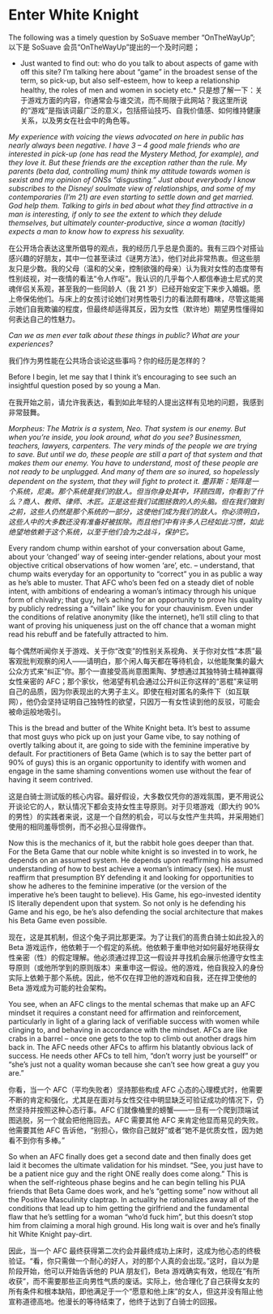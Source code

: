 # Enter White Knight

The following was a timely question by SoSuave member “OnTheWayUp”;
以下是 SoSuave 会员“OnTheWayUp”提出的一个及时问题；

* Just wanted to find out: who do you talk to about aspects of game with off this site? I’m talking here about “game” in the broadest sense of the term, so pick-up, but also self-esteem, how to keep a relationship healthy, the roles of men and women in society etc.*
只是想了解一下：关于游戏方面的内容，你通常会与谁交流，而不局限于此网站？我这里所说的“游戏”是指该词最广泛的意义，包括搭讪技巧、自我价值感、如何维持健康关系，以及男女在社会中的角色等。

*My experience with voicing the views advocated on here in public has nearly always been negative. I have 3 – 4 good male friends who are interested in pick-up (one has read the Mystery Method, for example), and they love it. But these friends are the exception rather than the rule. My parents (beta dad, controlling mum) think my attitude towards women is sexist and my opinion of ONSs “disgusting.” Just about everybody I know subscribes to the Disney/ soulmate view of relationships, and some of my contemporaries (I’m 21) are even starting to settle down and get married. God help them. Talking to girls in bed about what they find attractive in a man is interesting, if only to see the extent to which they delude themselves, but ultimately counter-productive, since a woman (tacitly) expects a man to know how to express his sexuality.*

在公开场合表达这里所倡导的观点，我的经历几乎总是负面的。我有三四个对搭讪感兴趣的好朋友，其中一位甚至读过《谜男方法》，他们对此非常热衷。但这些朋友只是少数。我的父母（温和的父亲，控制欲强的母亲）认为我对女性的态度带有性别歧视，对一夜情的看法“令人作呕”。我认识的几乎每个人都信奉迪士尼式的灵魂伴侣关系观，甚至我的一些同龄人（我 21 岁）已经开始安定下来步入婚姻。愿上帝保佑他们。与床上的女孩讨论她们对男性吸引力的看法颇有趣味，尽管这能揭示她们自我欺骗的程度，但最终却适得其反，因为女性（默许地）期望男性懂得如何表达自己的性魅力。

*Can we as men ever talk about these things in public? What are your experiences?*

我们作为男性能在公共场合谈论这些事吗？你的经历是怎样的？

Before I begin, let me say that I think it’s encouraging to see such an insightful question posed by so young a Man.

在我开始之前，请允许我表达，看到如此年轻的人提出这样有见地的问题，我感到非常鼓舞。

*Morpheus: The Matrix is a system, Neo. That system is our enemy. But when you’re inside, you look around, what do you see? Businessmen, teachers, lawyers, carpenters. The very minds of the people we are trying to save. But until we do, these people are still a part of that system and that makes them our enemy. You have to understand, most of these people are not ready to be unplugged. And many of them are so inured, so hopelessly dependent on the system, that they will fight to protect it.*
*墨菲斯：矩阵是一个系统，尼奥。那个系统是我们的敌人。但当你身处其中，环顾四周，你看到了什么？商人、教师、律师、木匠。正是这些我们试图拯救的人的头脑。但在我们做到之前，这些人仍然是那个系统的一部分，这使他们成为我们的敌人。你必须明白，这些人中的大多数还没有准备好被拔除。而且他们中有许多人已经如此习惯，如此绝望地依赖于这个系统，以至于他们会为之战斗，保护它。*

Every random chump within earshot of your conversation about Game, about your ‘changed’ way of seeing inter-gender relations, about your most objective critical observations of how women ‘are’, etc. – understand, that chump waits everyday for an opportunity to “correct” you in as public a way as he’s able to muster. That AFC who’s been fed on a steady diet of noble intent, with ambitions of endearing a woman’s intimacy through his unique form of chivalry; that guy, he’s aching for an opportunity to prove his quality by publicly redressing a “villain” like you for your chauvinism. Even under the conditions of relative anonymity (like the internet), he’ll still cling to that want of proving his uniqueness just on the off chance that a woman might read his rebuff and be fatefully attracted to him.

每个偶然听闻你关于游戏、关于你“改变”的性别关系视角、关于你对女性“本质”最客观批判观察的闲人——请明白，那个闲人每天都在等待机会，以他能聚集的最大公众方式来“纠正”你。那个一直接受高尚意图熏陶、梦想通过其独特骑士精神赢得女性亲密的 AFC；那个家伙，他渴望有机会通过公开纠正你这样的“恶棍”来证明自己的品质，因为你表现出的大男子主义。即使在相对匿名的条件下（如互联网），他仍会坚持证明自己独特性的欲望，只因万一有女性读到他的反驳，可能会被命运般地吸引。

This is the bread and butter of the White Knight beta. It’s best to assume that most guys who pick up on just your Game vibe, to say nothing of overtly talking about it, are going to side with the feminine imperative by default. For practitioners of Beta Game (which is to say the better part of 90% of guys) this is an organic opportunity to identify with women and engage in the same shaming conventions women use without the fear of having it seem contrived.

这是白骑士测试版的核心内容。最好假设，大多数仅凭你的游戏氛围，更不用说公开谈论它的人，默认情况下都会支持女性主导原则。对于贝塔游戏（即大约 90%的男性）的实践者来说，这是一个自然的机会，可以与女性产生共鸣，并采用她们使用的相同羞辱惯例，而不必担心显得做作。

Now this is the mechanics of it, but the rabbit hole goes deeper than that. For the Beta Game that our noble white knight is so invested in to work, he depends on an assumed system. He depends upon reaffirming his assumed understanding of how to best achieve a woman’s intimacy (sex). He must reaffirm that presumption BY defending it and looking for opportunities to show he adheres to the feminine imperative (or the version of the imperative he’s been taught to believe). His Game, his ego-invested identity IS literally dependent upon that system. So not only is he defending his Game and his ego, be he’s also defending the social architecture that makes his Beta Game even possible.

现在，这是其机制，但这个兔子洞比那更深。为了让我们的高贵白骑士如此投入的 Beta 游戏运作，他依赖于一个假定的系统。他依赖于重申他对如何最好地获得女性亲密（性）的假定理解。他必须通过捍卫这一假设并寻找机会展示他遵守女性主导原则（或他所学到的原则版本）来重申这一假设。他的游戏，他自我投入的身份实际上依赖于那个系统。因此，他不仅在捍卫他的游戏和自我，还在捍卫使他的 Beta 游戏成为可能的社会架构。

You see, when an AFC clings to the mental schemas that make up an AFC mindset it requires a constant need for affirmation and reinforcement, particularly in light of a glaring lack of verifiable success with women while clinging to, and behaving in accordance with the mindset. AFCs are like crabs in a barrel – once one gets to the top to climb out another drags him back in. The AFC needs other AFCs to affirm his blatantly obvious lack of success. He needs other AFCs to tell him, “don’t worry just be yourself” or “she’s just not a quality woman because she can’t see how great a guy you are.”

你看，当一个 AFC（平均失败者）坚持那些构成 AFC 心态的心理模式时，他需要不断的肯定和强化，尤其是在面对与女性交往中明显缺乏可验证成功的情况下，仍然坚持并按照这种心态行事。AFC 们就像桶里的螃蟹——一旦有一个爬到顶端试图逃脱，另一个就会把他拖回去。AFC 需要其他 AFC 来肯定他显而易见的失败。他需要其他 AFC 告诉他，“别担心，做你自己就好”或者“她不是优质女性，因为她看不到你有多棒。”

So when an AFC finally does get a second date and then finally does get laid it becomes the ultimate validation for his mindset. “See, you just have to be a patient nice guy and the right ONE really does come along.” This is when the self-righteous phase begins and he can begin telling his PUA friends that Beta Game does work, and he’s “getting some” now without all the Positive Masculinity claptrap. In actuality he rationalizes away all of the conditions that lead up to him getting the girlfriend and the fundamental flaw that he’s settling for a woman “who’d fuck him”, but this doesn’t stop him from claiming a moral high ground. His long wait is over and he’s finally hit White Knight pay-dirt.

因此，当一个 AFC 最终获得第二次约会并最终成功上床时，这成为他心态的终极验证。“看，你只需做一个耐心的好人，对的那个人真的会出现。”这时，自以为是阶段开始，他可以开始告诉他的 PUA 朋友们，Beta 游戏确实有效，他现在“有所收获”，而不需要那些正向男性气质的废话。实际上，他合理化了自己获得女友的所有条件和根本缺陷，即他满足于一个“愿意和他上床”的女人，但这并没有阻止他宣称道德高地。他漫长的等待结束了，他终于达到了白骑士的回报。